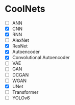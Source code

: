 # CoolNets

- [ ] ANN
- [X] CNN
- [X] RNN
- [ ] AlexNet
- [X] ResNet
- [X] Autoencoder
- [X] Convolutional Autoencoder
- [ ] VAE
- [ ] GAN
- [ ] DCGAN
- [ ] WGAN
- [X] UNet
- [ ] Transformer
- [ ] YOLOv6